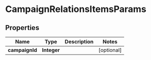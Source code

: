 

# CampaignRelationsItemsParams

## Properties

Name | Type | Description | Notes
------------ | ------------- | ------------- | -------------
**campaignId** | **Integer** |  |  [optional]



